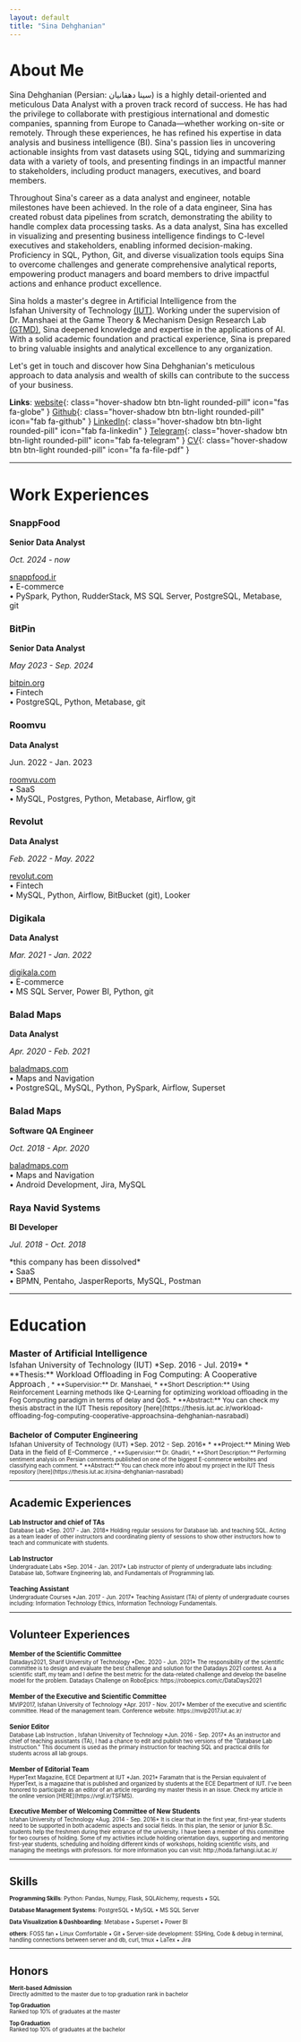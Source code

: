 ```yaml
---
layout: default
title: "Sina Dehghanian"
---
```


# About Me 
Sina Dehghanian (Persian: سینا دهقانیان) is a highly detail-oriented and meticulous Data Analyst with a proven track record of success. He has had the privilege to collaborate with prestigious international and domestic companies, spanning from Europe to Canada—whether working on-site or remotely. Through these experiences, he has refined his expertise in data analysis and business intelligence (BI). Sina's passion lies in uncovering actionable insights from vast datasets using SQL, tidying and summarizing data with a variety of tools, and presenting findings in an impactful manner to stakeholders, including product managers, executives, and board members.

Throughout Sina's career as a data analyst and engineer, notable milestones have been achieved. In the role of a data engineer, Sina has created robust data pipelines from scratch, demonstrating the ability to handle complex data processing tasks. As a data analyst, Sina has excelled in visualizing and presenting business intelligence findings to C-level executives and stakeholders, enabling informed decision-making. Proficiency in SQL, Python, Git, and diverse visualization tools equips Sina to overcome challenges and generate comprehensive analytical reports, empowering product managers and board members to drive impactful actions and enhance product excellence.

<p>Sina holds a master's degree in Artificial Intelligence from the Isfahan&nbsp;University&nbsp;of&nbsp;Technology <a href="https://english.iut.ac.ir/" target="_blank">(IUT)</a>. Working under the supervision of Dr.&nbsp;Manshaei at the Game&nbsp;Theory&nbsp;&&nbsp;Mechanism&nbsp;Design&nbsp;Research&nbsp;Lab <a href="https://gtmd.iut.ac.ir/en/alumni-0" target="_blank">(GTMD)</a>, Sina deepened knowledge and expertise in the applications of AI. With a solid academic foundation and practical experience, Sina is prepared to bring valuable insights and analytical excellence to any organization.</p>
Let's get in touch and discover how Sina Dehghanian's meticulous approach to data analysis and wealth of skills can contribute to the success of your business. <i class="fas fa-globe"></i>


**Links**: [website](https://dehghanian.ece.iut.ac.ir/){: class="hover-shadow btn btn-light rounded-pill" icon="fas fa-globe" }  [Github](https://github.com/DehghanianSina){: class="hover-shadow btn btn-light rounded-pill" icon="fab fa-github" }  [LinkedIn](https://linkedin.com/comm/mynetwork/discovery-see-all?usecase=PEOPLE_FOLLOWS&followMember=sinadehghanian){: class="hover-shadow btn btn-light rounded-pill" icon="fab fa-linkedin" }  [Telegram](https://t.me/Dehghanian_Sina){: class="hover-shadow btn btn-light rounded-pill" icon="fab fa-telegram" }  [CV](https://t.me/s/Dehghanian_Sina/19){: class="hover-shadow btn btn-light rounded-pill" icon="fa fa-file-pdf" }

---

# Work Experiences

<div class="card">
  <h3>SnappFood</h3>
  <p><b>Senior Data Analyst</b></p>
  <p><i>Oct. 2024 - now</i></p>
  <i class="fa-solid fa-link"></i> <a href="https://snappfood.ir" target="_blank">snappfood.ir</a><br>
  • E-commerce<br>
  • PySpark, Python, RudderStack, MS&nbsp;SQL&nbsp;Server, PostgreSQL, Metabase, git<br>
  <a href="/work-experiences/#snappfood"><span class="card-link-spanner"></span></a>
</div>

<div class="card">
  <h3>BitPin</h3>
  <p><b>Senior Data Analyst</b></p>
  <p><i>May 2023 - Sep. 2024</i></p>
  <i class="fa-solid fa-link"></i> <a href="https://bitpin.org" target="_blank">bitpin.org</a><br>
  • Fintech<br>
  • PostgreSQL, Python, Metabase, git<br>
  <a href="/work-experiences/#bitpin"><span class="card-link-spanner"></span></a>
</div>

<div class="card">
  <h3>Roomvu</h3>
  <p><b>Data Analyst</b></p>
  <p>Jun. 2022 - Jan. 2023</p>
  <i class="fa-solid fa-link"></i> <a href="https://roomvu.com" target="_blank">roomvu.com</a><br>
  • SaaS<br>
  • MySQL, Postgres, Python, Metabase, Airflow, git<br>
  <a href="/work-experiences/#roomvu"><span class="card-link-spanner"></span></a>
</div>

<div class="card">
  <h3>Revolut</h3>
  <p><b>Data Analyst</b></p>
  <p><i>Feb. 2022 - May. 2022</i></p>
  <i class="fa-solid fa-link"></i> <a href="https://revolut.com" target="_blank">revolut.com</a><br>
  • Fintech <br>
  • MySQL, Python, Airflow, BitBucket (git), Looker <br>
  <a href="/work-experiences/#revolut"><span class="card-link-spanner"></span></a>
</div>

<div class="card">
  <h3>Digikala</h3>
  <p><b>Data Analyst</b></p>
  <p><i>Mar. 2021 - Jan. 2022</i></p>
  <i class="fa-solid fa-link"></i> <a href="https://digikala.com" target="_blank">digikala.com</a><br>
  • E-commerce <br>
  • MS&nbsp;SQL&nbsp;Server, Power&nbsp;BI, Python, git <br>
  <a href="/work-experiences/#digikala"><span class="card-link-spanner"></span></a>
</div>

<div class="card">
  <h3>Balad Maps</h3>
  <p><b>Data Analyst</b></p>
  <p><i>Apr. 2020 - Feb. 2021</i></p>
  <i class="fa-solid fa-link"></i> <a href="https://baladmaps.com" target="_blank">baladmaps.com</a><br>
  • Maps and Navigation <br>
  • PostgreSQL, MySQL, Python, PySpark, Airflow, Superset <br>
  <a href="/work-experiences/#baladmaps"><span class="card-link-spanner"></span></a>
</div>

<div class="card">
  <h3>Balad Maps</h3>
  <p><b>Software QA Engineer</b></p>
  <p><i>Oct. 2018 - Apr. 2020</i></p>
  <i class="fa-solid fa-link"></i> <a href="https://baladmaps.com" target="_blank">baladmaps.com</a><br>
  • Maps and Navigation <br>
  • Android Development, Jira, MySQL <br>
  <a href="/work-experiences/#baladmaps"><span class="card-link-spanner"></span></a>
</div>

<div class="card">
  <h3>Raya Navid Systems</h3>
  <p><b>BI Developer</b></p>
  <p><i>Jul. 2018 - Oct. 2018</i></p>
  *this company has been dissolved* <br>
  • SaaS <br>
  • BPMN, Pentaho, JasperReports, MySQL, Postman <br>
  <a href="/work-experiences/#rns"><span class="card-link-spanner"></span></a>
</div>


---

# Education

<h3 style="margin-bottom:2px;">Master of Artificial Intelligence</h3>
Isfahan University of Technology&nbsp;(IUT)   
*Sep. 2016 - Jul. 2019*   
* **<span style="cursor: pointer;" data-bs-toggle="tooltip" data-bs-placement="top">Thesis:</span>** 
  Workload Offloading in Fog Computing: A Cooperative Approach <small class="text-secondary">, 
* **<span style="cursor: pointer;" data-bs-toggle="tooltip" data-bs-placement="top">Supervisior:</span>** Dr. Manshaei,
* **<span style="cursor: pointer;" data-bs-toggle="tooltip" data-bs-placement="top">Short Description:</span>**
Using Reinforcement Learning methods like Q-Learning for optimizing workload offloading in the
Fog Computing paradigm in terms of delay and QoS.
* **<span style="cursor: pointer;" data-bs-toggle="tooltip" data-bs-placement="top">Abstract:</span>** You can check my thesis abstract in the IUT Thesis repository [here](https://thesis.iut.ac.ir/workload-offloading-fog-computing-cooperative-approachsina-dehghanian-nasrabadi)

<h3 style="margin-bottom:2px;">Bachelor of Computer Engineering</h3>
Isfahan University of Technology&nbsp;(IUT)   
*Sep. 2012 - Sep. 2016*   
* **<span style="cursor: pointer;" data-bs-toggle="tooltip" data-bs-placement="top">Project:</span>** 
  Mining Web Data in the field of E-Commerce <small class="text-secondary">, 
* **<span style="cursor: pointer;" data-bs-toggle="tooltip" data-bs-placement="top">Supervisior:</span>** Dr. Ghadiri,
* **<span style="cursor: pointer;" data-bs-toggle="tooltip" data-bs-placement="top">Short Description:</span>**
Performing sentiment analysis on Persian comments published on one of the biggest E-commerce
websites and classifying each comment.
* **<span style="cursor: pointer;" data-bs-toggle="tooltip" data-bs-placement="top">Abstract:</span>** You can check more info about my project in the IUT Thesis repository [here](https://thesis.iut.ac.ir/sina-dehghanian-nasrabadi)

---

# Academic Experiences
<h3 style="margin-bottom:2px;">Lab Instructor and chief of TAs</h3>
Database Lab   
*Sep. 2017 - Jan. 2018*   
Holding regular sessions for Database lab. and teaching SQL.   
Acting as a team leader of other instructors and coordinating plenty of sessions to show other instructors how to teach and communicate with students.

<h3 style="margin-bottom:2px;">Lab Instructor</h3>
Undergraduate Labs   
*Sep. 2014 - Jan. 2017*   
Lab instructor of plenty of undergraduate labs including: Database lab, Software Engineering lab, and Fundamentals of Programming lab.

<h3 style="margin-bottom:2px;">Teaching Assistant</h3>
Undergraduate Courses   
*Jan. 2017 - Jun. 2017*   
Teaching Assistant (TA) of plenty of undergraduate courses including: Information Technology Ethics, Information Technology Fundamentals.

---

# Volunteer Experiences
<h3 style="margin-bottom:2px;">Member of the Scientific Committee</h3>
Datadays2021, Sharif University of Technology   
*Dec. 2020 - Jun. 2021*   
The responsibility of the scientific committee is to design and evaluate the best challenge and solution for the Datadays 2021 contest. As a scientific staff, my team and I define the best metric for the data-related challenge and develop the baseline model for the problem.   
Datadays Challenge on RoboEpics: https://roboepics.com/c/DataDays2021  

<h3 style="margin-bottom:2px;">Member of the Executive and Scientific Committee</h3>
MVIP2017, Isfahan University of Technology   
*Apr. 2017 - Nov. 2017*   
Member of the executive and scientific committee.   
Head of the management team.   
Conference website: https://mvip2017.iut.ac.ir/

<h3 style="margin-bottom:2px;">Senior Editor</h3>
Database Lab Instruction , Isfahan University of Technology   
*Jun. 2016 - Sep. 2017*   
As an instructor and chief of teaching assistants (TA), I had a chance to edit and publish two versions of the "Database Lab Instruction." This document is used as the primary instruction for teaching SQL and practical drills for students across all lab groups.   

<h3 style="margin-bottom:2px;">Member of Editorial Team</h3>
HyperText Magazine, ECE Department at IUT    
*Jan. 2021*   
Faramatn that is the Persian equivalent of HyperText, is a magazine that is published and organized by students at the ECE Department of IUT. I've been honored to participate as an editor of an article regarding my master thesis in an issue. Check my article in the online version [HERE](https://vrgl.ir/TSFMS).

<h3 style="margin-bottom:2px;">Executive Member of Welcoming Committee of New Students</h3>
Isfahan University of Technology    
*Aug. 2014 - Sep. 2016*   
It is clear that in the first year, first-year students need to be supported in both academic aspects and social fields. In this plan, the senior or junior B.Sc. students help the freshmen during their entrance of the university. I have been a member of this committee for two courses of holding. Some of my activities include holding orientation days, supporting and mentoring first-year students, scheduling and holding different kinds of workshops, holding scientific visits, and managing the meetings with professors.
      for more information you can visit: http://hoda.farhangi.iut.ac.ir/

---

# Skills
**Programming Skills**: 
  Python: Pandas, Numpy, Flask, SQLAlchemy, requests • SQL

**Database Management Systems**: 
  PostgreSQL • MySQL • MS SQL Server 

**Data Visualization & Dashboarding**: 
  Metabase • Superset • Power&nbsp;BI

**others**: 
  FOSS fan • Linux Comfortable • Git • Server-side development: SSHing, Code & debug in terminal, handling connections between server and db, curl, tmux • LaTex • Jira

---

# Honors
**Merit-based Admission**  
Directly admitted to the master due to top graduation rank in bachelor   

**Top Graduation**   
Ranked top 10% of graduates at the master   

**Top Graduation**   
Ranked top 10% of graduates at the bachelor
